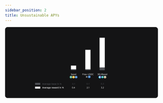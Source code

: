 ```yaml
---
sidebar_position: 2
title: Unsustainable APYs
---
```


![Unsustainable APYs](../../assets/deck/5.png)
